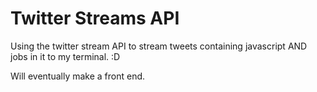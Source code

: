 # Twitter Streams API

Using the twitter stream API to stream tweets containing javascript AND jobs in it to my terminal. :D

Will eventually make a front end.

